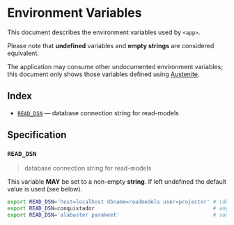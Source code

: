 # Environment Variables

This document describes the environment variables used by `<app>`.

Please note that **undefined** variables and **empty strings** are considered
equivalent.

The application may consume other undocumented environment variables; this
document only shows those variables defined using [Austenite].

[austenite]: https://github.com/ezzatron/austenite

## Index

- [`READ_DSN`](#READ_DSN) — database connection string for read-models

## Specification

### `READ_DSN`

> database connection string for read-models

This variable **MAY** be set to a non-empty **string**.
If left undefined the default value is used (see below).

```sh
export READ_DSN='host=localhost dbname=readmodels user=projector' # (default)
export READ_DSN=conquistador                                      # any value
export READ_DSN='alabaster parakeet'                              # some values may need escaping
```
